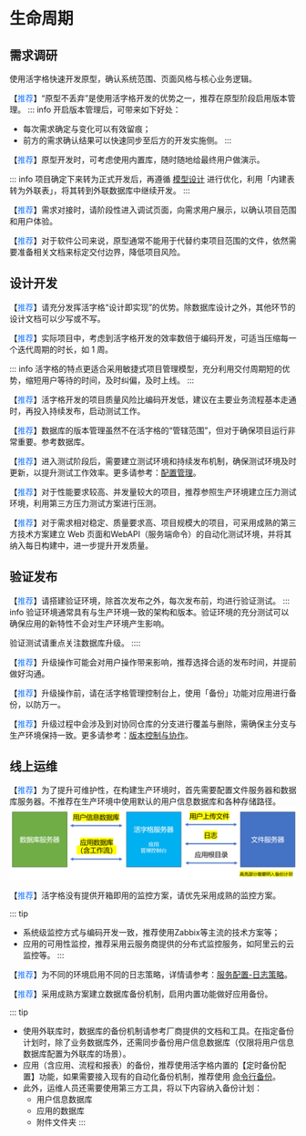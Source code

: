 # 生命周期

## 需求调研

使用活字格快速开发原型，确认系统范围、页面风格与核心业务逻辑。

【<font color="#1677FF">推荐</font>】“原型不丢弃”是使用活字格开发的优势之一，推荐在原型阶段启用版本管理。
::: info
开启版本管理后，可带来如下好处：
- 每次需求确定与变化可以有效留痕；
- 前方的需求确认结果可以快速同步至后方的开发实施侧。
:::

【<font color="#1677FF">推荐</font>】原型开发时，可考虑使用内置库，随时随地给最终用户做演示。

::: info
项目确定下来转为正式开发后，再遵循 [模型设计](../dev/database/domain) 进行优化，利用「内建表转为外联表」，将其转到外联数据库中继续开发。
:::

【<font color="#1677FF">推荐</font>】需求对接时，请阶段性进入调试页面，向需求用户展示，以确认项目范围和用户体验。

【<font color="#1677FF">推荐</font>】对于软件公司来说，原型通常不能用于代替约束项目范围的文件，依然需要准备相关文档来标定交付边界，降低项目风险。

## 设计开发

【<font color="#1677FF">推荐</font>】请充分发挥活字格“设计即实现”的优势。除数据库设计之外，其他环节的设计文档可以少写或不写。

【<font color="#1677FF">推荐</font>】实际项目中，考虑到活字格开发的效率数倍于编码开发，可适当压缩每一个迭代周期的时长，如 1 周。

::: info
活字格的特点更适合采用敏捷式项目管理模型，充分利用交付周期短的优势，缩短用户等待的时间，及时纠偏，及时上线。
:::

【<font color="#1677FF">推荐</font>】活字格开发的项目质量风险比编码开发低，建议在主要业务流程基本走通时，再投入持续发布，启动测试工作。

【<font color="#1677FF">推荐</font>】数据库的版本管理虽然不在活字格的“管辖范围”，但对于确保项目运行非常重要。参考数据库。

【<font color="#1677FF">推荐</font>】进入测试阶段后，需要建立测试环境和持续发布机制，确保测试环境及时更新，以提升测试工作效率。更多请参考：[配置管理](../dev/configuration/application#环境)。

【<font color="#1677FF">推荐</font>】对于性能要求较高、并发量较大的项目，推荐参照生产环境建立压力测试环境，利用第三方压力测试方案进行压测。

【<font color="#1677FF">推荐</font>】对于需求相对稳定、质量要求高、项目规模大的项目，可采用成熟的第三方技术方案建立 Web 页面和WebAPI（服务端命令）的自动化测试环境，并将其纳入每日构建中，进一步提升开发质量。

## 验证发布

【<font color="#1677FF">推荐</font>】请搭建验证环境，除首次发布之外，每次发布前，均进行验证测试。
::: info
验证环境通常具有与生产环境一致的架构和版本。验证环境的充分测试可以确保应用的新特性不会对生产环境产生影响。

验证测试请重点关注数据库升级。
::::

【<font color="#1677FF">推荐</font>】升级操作可能会对用户操作带来影响，推荐选择合适的发布时间，并提前做好沟通。

【<font color="#1677FF">推荐</font>】升级操作前，请在活字格管理控制台上，使用「备份」功能对应用进行备份，以防万一。

【<font color="#1677FF">推荐</font>】升级过程中会涉及到对协同仓库的分支进行覆盖与删除，需确保主分支与生产环境保持一致。更多请参考：[版本控制与协作](../dev/cooperation)。

## 线上运维

【<font color="#1677FF">推荐</font>】为了提升可维护性，在构建生产环境时，首先需要配置文件服务器和数据库服务器。不推荐在生产环境中使用默认的用户信息数据库和各种存储路径。
![生产环境配置](../images/arch-life-prd.png "生产环境配置")

【<font color="#1677FF">推荐</font>】活字格没有提供开箱即用的监控方案，请优先采用成熟的监控方案。

::: tip
- 系统级监控方式与编码开发一致，推荐使用Zabbix等主流的技术方案等；
- 应用的可用性监控，推荐采用云服务商提供的分布式监控服务，如阿里云的云监控等。
:::

【<font color="#1677FF">推荐</font>】为不同的环境启用不同的日志策略，详情请参考：[服务配置-日志策略](../operation/service)。

【<font color="#1677FF">推荐</font>】采用成熟方案建立数据库备份机制，启用内置功能做好应用备份。

::: tip
- 使用外联库时，数据库的备份机制请参考厂商提供的文档和工具。在指定备份计划时，除了业务数据库外，还需同步备份用户信息数据库（仅限将用户信息数据库配置为外联库的场景）。
- 应用（含应用、流程和报表）的备份，推荐使用活字格内置的【定时备份配置】功能，如果需要接入现有的自动化备份机制，推荐使用 [命令行备份](https://www.grapecity.com.cn/solutions/huozige/help/docs/appmaintenance/commandlinebackup)。
- 此外，运维人员还需要使用第三方工具，将以下内容纳入备份计划：
	- 用户信息数据库
	- 应用的数据库
	- 附件文件夹
:::